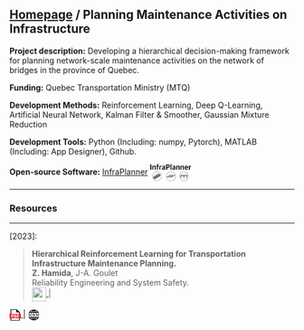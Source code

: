 ## [Homepage](https://zachamida.github.io) / Planning Maintenance Activities on Infrastructure

**Project description:** Developing a hierarchical decision-making framework for planning network-scale maintenance activities on the network of bridges in the province of Quebec.

**Funding:** Quebec Transportation Ministry (MTQ)

**Development Methods:** Reinforcement Learning, Deep Q-Learning, Artificial Neural Network, Kalman Filter & Smoother, Gaussian Mixture Reduction

**Development Tools:** Python (Including: numpy, Pytorch), MATLAB (Including: App Designer), Github.

**Open-source Software:** [InfraPlanner](https://github.com/CivML-PolyMtl/InfrastructuresPlanner) <a href="https://github.com/CivML-PolyMtl/InfrastructuresPlanner"> <img style='vertical-align:middle;' src="/images/infraplanner_logo.png" height="30"></a>

---

### Resources

---
\[2023\]:
> **Hierarchical Reinforcement Learning for Transportation Infrastructure Maintenance Planning.**\
> **Z. Hamida**, J-A. Goulet\
> Reliability Engineering and System Safety.\
> <a href="https://youtu.be/4jnUAYb9kkI">
<img style='vertical-align:middle;' src="/images/YouTube.png" width="25" height="25"> </a> |<a href="/pdf/Hamida_Goulet_RLI_2023_preprint.pdf">
<img style='vertical-align:middle;' src="/images/PDF_icon.png" width="20" height="20">
</a> | <a href="">
<img style='vertical-align:middle;' src="/images/WWW-Icon.png" width="20" height="20">
</a>